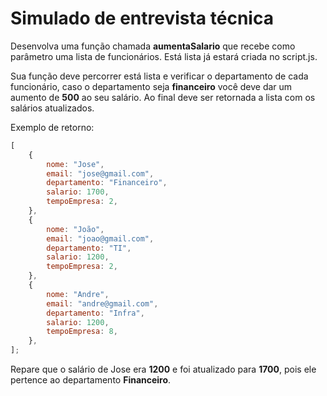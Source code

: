 # Simulado de entrevista técnica

Desenvolva uma função chamada **aumentaSalario** que recebe como parâmetro uma lista de funcionários. Está lista já estará criada no script.js.

Sua função deve percorrer está lista e verificar o departamento de cada funcionário, caso o departamento seja **financeiro** você deve dar um aumento de **500** ao seu salário. Ao final deve ser retornada a lista com os salários atualizados.

Exemplo de retorno:

```javascript
[
    {
        nome: "Jose",
        email: "jose@gmail.com",
        departamento: "Financeiro",
        salario: 1700,
        tempoEmpresa: 2,
    },
    {
        nome: "João",
        email: "joao@gmail.com",
        departamento: "TI",
        salario: 1200,
        tempoEmpresa: 2,
    },
    {
        nome: "Andre",
        email: "andre@gmail.com",
        departamento: "Infra",
        salario: 1200,
        tempoEmpresa: 8,
    },
];
```

Repare que o salário de Jose era **1200** e foi atualizado para  **1700**, pois ele pertence ao departamento **Financeiro**.
